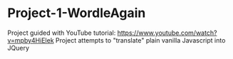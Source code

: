 # Project-1-WordleAgain
Project guided with YouTube tutorial: https://www.youtube.com/watch?v=mpby4HiElek
Project attempts to "translate" plain vanilla Javascript into JQuery 
